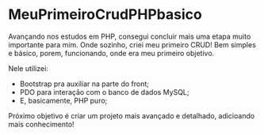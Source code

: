 # MeuPrimeiroCrudPHPbasico

Avançando nos estudos em PHP, consegui concluir mais uma etapa muito importante para mim. Onde sozinho, criei meu primeiro CRUD!
Bem simples e básico, porem, funcionando, onde era meu primeiro objetivo.

Nele utilizei:
* Bootstrap pra auxiliar na parte do front;
* PDO para interação com o banco de dados MySQL;
* E, basicamente, PHP puro;

Próximo objetivo é criar um projeto mais avançado e detalhado, adicioando mais conhecimento!
